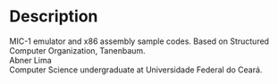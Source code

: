 # Description
MIC-1 emulator and x86 assembly sample codes. Based on Structured Computer Organization, Tanenbaum. </br>
Abner Lima </br>
Computer Science undergraduate at Universidade Federal do Ceará.
